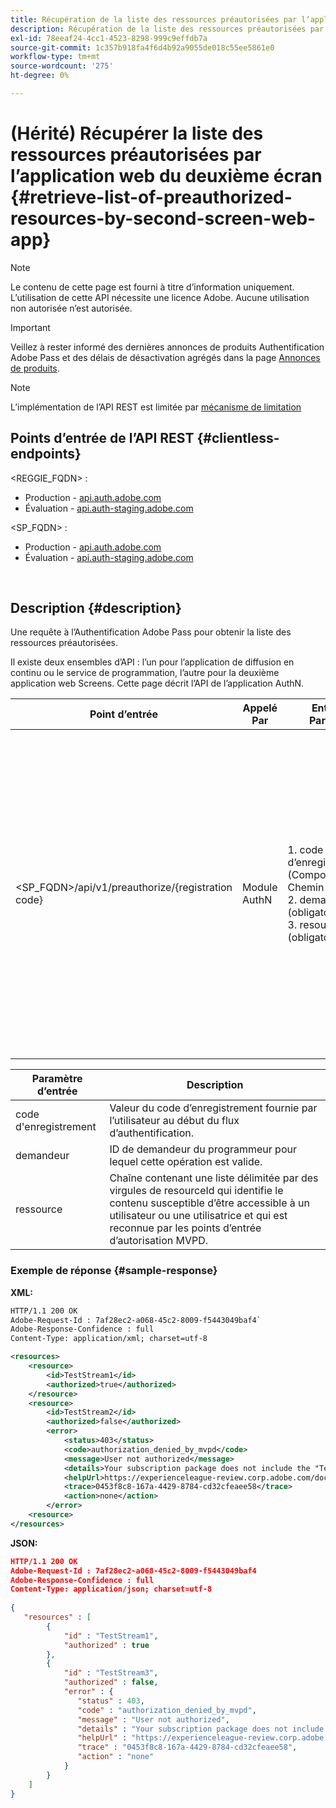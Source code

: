 ```yaml
---
title: Récupération de la liste des ressources préautorisées par l’application web du deuxième écran
description: Récupération de la liste des ressources préautorisées par l’application web du deuxième écran
exl-id: 78eeaf24-4cc1-4523-8298-999c9effdb7a
source-git-commit: 1c357b918fa4f6d4b92a9055de018c55ee5861e0
workflow-type: tm+mt
source-wordcount: '275'
ht-degree: 0%

---
```


# (Hérité) Récupérer la liste des ressources préautorisées par l’application web du deuxième écran {#retrieve-list-of-preauthorized-resources-by-second-screen-web-app}

>[!NOTE]
>
>Le contenu de cette page est fourni à titre d’information uniquement. L’utilisation de cette API nécessite une licence Adobe. Aucune utilisation non autorisée n’est autorisée.

>[!IMPORTANT]
>
> Veillez à rester informé des dernières annonces de produits Authentification Adobe Pass et des délais de désactivation agrégés dans la page [Annonces de produits](/help/authentication/product-announcements.md).

>[!NOTE]
>
> L’implémentation de l’API REST est limitée par [mécanisme de limitation](/help/authentication/integration-guide-programmers/throttling-mechanism.md)

## Points d’entrée de l’API REST {#clientless-endpoints}

&lt;REGGIE_FQDN> :

* Production - [api.auth.adobe.com](http://api.auth.adobe.com/)
* Évaluation - [api.auth-staging.adobe.com](http://api.auth-staging.adobe.com/)

&lt;SP_FQDN> :

* Production - [api.auth.adobe.com](http://api.auth.adobe.com/)
* Évaluation - [api.auth-staging.adobe.com](http://api.auth-staging.adobe.com/)

</br>

## Description {#description}

Une requête à l’Authentification Adobe Pass pour obtenir la liste des ressources préautorisées.

Il existe deux ensembles d’API : l’un pour l’application de diffusion en continu ou le service de programmation, l’autre pour la deuxième application web Screens. Cette page décrit l’API de l’application AuthN.


| Point d’entrée | Appelé </br>Par | Entrée   </br>Params | HTTP </br>Méthode | Réponse | HTTP </br>Réponse |
| --- | --- | --- | --- | --- | --- |
| &lt;SP_FQDN>/api/v1/preauthorize/{registration code} | Module AuthN | 1. code d’enregistrement </br>    (Composant Chemin d’accès)</br>2.  demandeur (obligatoire)</br>3.  resource (obligatoire) | GET | XML ou JSON contenant des décisions de pré-autorisation individuelles ou des détails d’erreur. Voir les exemples ci-dessous. | 200 - Succès </br></br> 400 - Requête incorrecte </br></br> 401 - Non autorisé </br></br> 405 - Méthode non autorisée </br></br>412 - Échec de la condition préalable </br></br> 500 - Erreur de serveur interne |



| Paramètre d’entrée | Description |
| ---------------- | ------------------------------------------------------------------------------------------------------------------------------------------------------------------------------ |
| code d&#39;enregistrement | Valeur du code d’enregistrement fournie par l’utilisateur au début du flux d’authentification. |
| demandeur | ID de demandeur du programmeur pour lequel cette opération est valide. |
| ressource | Chaîne contenant une liste délimitée par des virgules de resourceId qui identifie le contenu susceptible d’être accessible à un utilisateur ou une utilisatrice et qui est reconnue par les points d’entrée d’autorisation MVPD. |


### Exemple de réponse {#sample-response}

**XML:**

```XML
HTTP/1.1 200 OK
Adobe-Request-Id : 7af28ec2-a068-45c2-8009-f5443049baf4`
Adobe-Response-Confidence : full
Content-Type: application/xml; charset=utf-8

<resources>
    <resource>
        <id>TestStream1</id>
        <authorized>true</authorized>
    </resource>
    <resource>
        <id>TestStream2</id>
        <authorized>false</authorized>  
        <error>
            <status>403</status>
            <code>authorization_denied_by_mvpd</code>
            <message>User not authorized</message>
            <details>Your subscription package does not include the "TestStream3" channel.</details>
            <helpUrl>https://experienceleague-review.corp.adobe.com/docs/primetime/authentication/auth-features/error-reportn/enhanced-error-codes.html#error-codes</helpUrl>
            <trace>0453f8c8-167a-4429-8784-cd32cfeaee58</trace>
            <action>none</action>
        </error>
    <resource>
</resources>
```

**JSON:**

```JSON
HTTP/1.1 200 OK
Adobe-Request-Id : 7af28ec2-a068-45c2-8009-f5443049baf4
Adobe-Response-Confidence : full
Content-Type: application/json; charset=utf-8
 
{
   "resources" : [
        {
            "id" : "TestStream1",
            "authorized" : true
        },
        {
            "id" : "TestStream3",
            "authorized" : false,
            "error" : {
               "status" : 403,
               "code" : "authorization_denied_by_mvpd",
               "message" : "User not authorized",
               "details" : "Your subscription package does not include the "TestStream3" channel.",
               "helpUrl" : "https://experienceleague-review.corp.adobe.com/docs/primetime/authentication/auth-features/error-reportn/enhanced-error-codes.html#error-codes",
               "trace" : "0453f8c8-167a-4429-8784-cd32cfeaee58",
               "action" : "none"
            }
        } 
    ]
}
```
